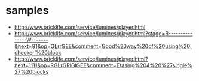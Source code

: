 # samples
- http://www.bricklife.com/service/lumines/player.html
- http://www.bricklife.com/service/lumines/player.html?stage=B---------------W-------&next=91&op=GLrrGEE&comment=Good%20way%20of%20using%20'checker'%20block
- http://www.bricklife.com/service/lumines/player.html?next=1111&op=RGLrGRlGlGEE&comment=Erasing%204%20%27single%27%20blocks

